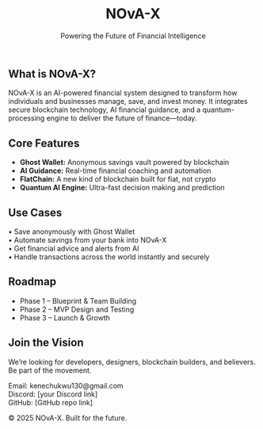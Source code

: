 <!DOCTYPE html>
<html lang="en">
<head>
  <meta charset="UTF-8" />
  <meta name="viewport" content="width=device-width, initial-scale=1.0" />
  <title>NOvA-X | Future of Finance</title>
  <link rel="stylesheet" href="style.css" />
</head>
<body>
  <header>
    <h1>NOvA-X</h1>
    <p>Powering the Future of Financial Intelligence</p>
  </header>

  <section>
    <h2>What is NOvA-X?</h2>
    <p>NOvA-X is an AI-powered financial system designed to transform how individuals and businesses manage, save, and invest money. It integrates secure blockchain technology, AI financial guidance, and a quantum-processing engine to deliver the future of finance—today.</p>
  </section>

  <section>
    <h2>Core Features</h2>
    <ul>
      <li><strong>Ghost Wallet:</strong> Anonymous savings vault powered by blockchain</li>
      <li><strong>AI Guidance:</strong> Real-time financial coaching and automation</li>
      <li><strong>FlatChain:</strong> A new kind of blockchain built for fiat, not crypto</li>
      <li><strong>Quantum AI Engine:</strong> Ultra-fast decision making and prediction</li>
    </ul>
  </section>

  <section>
    <h2>Use Cases</h2>
    <p>• Save anonymously with Ghost Wallet<br>
    • Automate savings from your bank into NOvA-X<br>
    • Get financial advice and alerts from AI<br>
    • Handle transactions across the world instantly and securely</p>
  </section>

  <section>
    <h2>Roadmap</h2>
    <ul>
      <li>Phase 1 – Blueprint & Team Building</li>
      <li>Phase 2 – MVP Design and Testing</li>
      <li>Phase 3 – Launch & Growth</li>
    </ul>
  </section>

  <section>
    <h2>Join the Vision</h2>
    <p>We’re looking for developers, designers, blockchain builders, and believers. Be part of the movement.</p>
    <p>Email: kenechukwu130@gmail.com<br>
    Discord: [your Discord link]<br>
    GitHub: [GitHub repo link]</p>
  </section>

  <footer>
    <p>&copy; 2025 NOvA-X. Built for the future.</p>
  </footer>
</body>
</html>
